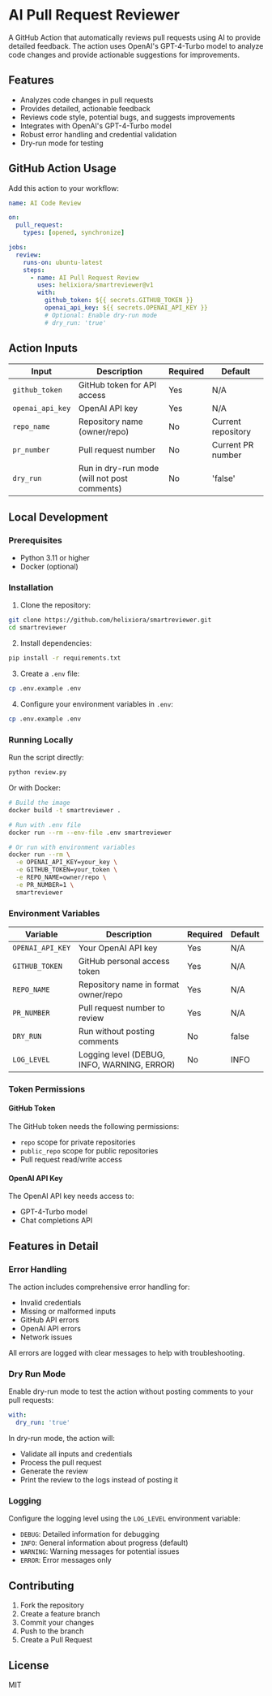 # AI Pull Request Reviewer

A GitHub Action that automatically reviews pull requests using AI to provide detailed feedback. The action uses OpenAI's GPT-4-Turbo model to analyze code changes and provide actionable suggestions for improvements.

## Features

- Analyzes code changes in pull requests
- Provides detailed, actionable feedback
- Reviews code style, potential bugs, and suggests improvements
- Integrates with OpenAI's GPT-4-Turbo model
- Robust error handling and credential validation
- Dry-run mode for testing

## GitHub Action Usage

Add this action to your workflow:

```yaml
name: AI Code Review

on:
  pull_request:
    types: [opened, synchronize]

jobs:
  review:
    runs-on: ubuntu-latest
    steps:
      - name: AI Pull Request Review
        uses: helixiora/smartreviewer@v1
        with:
          github_token: ${{ secrets.GITHUB_TOKEN }}
          openai_api_key: ${{ secrets.OPENAI_API_KEY }}
          # Optional: Enable dry-run mode
          # dry_run: 'true'
```

## Action Inputs

| Input | Description | Required | Default |
|-------|-------------|----------|---------|
| `github_token` | GitHub token for API access | Yes | N/A |
| `openai_api_key` | OpenAI API key | Yes | N/A |
| `repo_name` | Repository name (owner/repo) | No | Current repository |
| `pr_number` | Pull request number | No | Current PR number |
| `dry_run` | Run in dry-run mode (will not post comments) | No | 'false' |

## Local Development

### Prerequisites

- Python 3.11 or higher
- Docker (optional)

### Installation

1. Clone the repository:
```bash
git clone https://github.com/helixiora/smartreviewer.git
cd smartreviewer
```

2. Install dependencies:
```bash
pip install -r requirements.txt
```

3. Create a `.env` file:
```bash
cp .env.example .env
```

4. Configure your environment variables in `.env`:
```bash
cp .env.example .env
```

### Running Locally

Run the script directly:
```bash
python review.py
```

Or with Docker:
```bash
# Build the image
docker build -t smartreviewer .

# Run with .env file
docker run --rm --env-file .env smartreviewer

# Or run with environment variables
docker run --rm \
  -e OPENAI_API_KEY=your_key \
  -e GITHUB_TOKEN=your_token \
  -e REPO_NAME=owner/repo \
  -e PR_NUMBER=1 \
  smartreviewer
```

### Environment Variables

| Variable | Description | Required | Default |
|----------|-------------|----------|---------|
| `OPENAI_API_KEY` | Your OpenAI API key | Yes | N/A |
| `GITHUB_TOKEN` | GitHub personal access token | Yes | N/A |
| `REPO_NAME` | Repository name in format owner/repo | Yes | N/A |
| `PR_NUMBER` | Pull request number to review | Yes | N/A |
| `DRY_RUN` | Run without posting comments | No | false |
| `LOG_LEVEL` | Logging level (DEBUG, INFO, WARNING, ERROR) | No | INFO |

### Token Permissions

#### GitHub Token
The GitHub token needs the following permissions:
- `repo` scope for private repositories
- `public_repo` scope for public repositories
- Pull request read/write access

#### OpenAI API Key
The OpenAI API key needs access to:
- GPT-4-Turbo model
- Chat completions API

## Features in Detail

### Error Handling

The action includes comprehensive error handling for:
- Invalid credentials
- Missing or malformed inputs
- GitHub API errors
- OpenAI API errors
- Network issues

All errors are logged with clear messages to help with troubleshooting.

### Dry Run Mode

Enable dry-run mode to test the action without posting comments to your pull requests:
```yaml
with:
  dry_run: 'true'
```

In dry-run mode, the action will:
- Validate all inputs and credentials
- Process the pull request
- Generate the review
- Print the review to the logs instead of posting it

### Logging

Configure the logging level using the `LOG_LEVEL` environment variable:
- `DEBUG`: Detailed information for debugging
- `INFO`: General information about progress (default)
- `WARNING`: Warning messages for potential issues
- `ERROR`: Error messages only

## Contributing

1. Fork the repository
2. Create a feature branch
3. Commit your changes
4. Push to the branch
5. Create a Pull Request

## License

MIT
